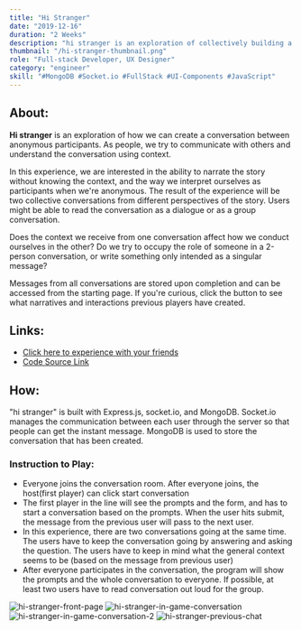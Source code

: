```yaml
---
title: "Hi Stranger"
date: "2019-12-16"
duration: "2 Weeks"
description: "hi stranger is an exploration of collectively building a conversation without context in order to express creativity."
thumbnail: "/hi-stranger-thumbnail.png"
role: "Full-stack Developer, UX Designer"
category: "engineer"
skill: "#MongoDB #Socket.io #FullStack #UI-Components #JavaScript"
---
```


## About:

**Hi stranger** is an exploration of how we can create a conversation between anonymous participants. As people, we try to communicate with others and understand the conversation using context.

In this experience, we are interested in the ability to narrate the story without knowing the context, and the way we interpret ourselves as participants when we're anonymous. The result of the experience will be two collective conversations from different perspectives of the story. Users might be able to read the conversation as a dialogue or as a group conversation.

Does the context we receive from one conversation affect how we conduct ourselves in the other? Do we try to occupy the role of someone in a 2-person conversation, or write something only intended as a singular message?

Messages from all conversations are stored upon completion and can be accessed from the starting page. If you're curious, click the button to see what narratives and interactions previous players have created.

## Links:

- [Click here to experience with your friends](https://glitch.com/~hi-stranger)
- [Code Source Link](https://github.com/zeyaoli/hi-stranger)

## How:

"hi stranger" is built with Express.js, socket.io, and MongoDB. Socket.io manages the communication between each user through the server so that people can get the instant message. MongoDB is used to store the conversation that has been created.

### Instruction to Play:

- Everyone joins the conversation room. After everyone joins, the host(first player) can click start conversation
- The first player in the line will see the prompts and the form, and has to start a conversation based on the prompts. When the user hits submit, the message from the previous user will pass to the next user.
- In this experience, there are two conversations going at the same time. The users have to keep the conversation going by answering and asking the question. The users have to keep in mind what the general context seems to be (based on the message from previous user)
- After everyone participates in the conversation, the program will show the prompts and the whole conversation to everyone. If possible, at least two users have to read conversation out loud for the group.

![hi-stranger-front-page](/hi-stranger/hi-stranger-front-page.png)
![hi-stranger-in-game-conversation](/hi-stranger/hi-stranger-in-game-1.png)
![hi-stranger-in-game-conversation-2](/hi-stranger/hi-stranger-in-game-2.png)
![hi-stranger-previous-chat](/hi-stranger/hi-stranger-prev-message.png)
